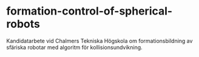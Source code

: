 # formation-control-of-spherical-robots
Kandidatarbete vid Chalmers Tekniska Högskola om formationsbildning av sfäriska robotar med algoritm för kollisionsundvikning.

